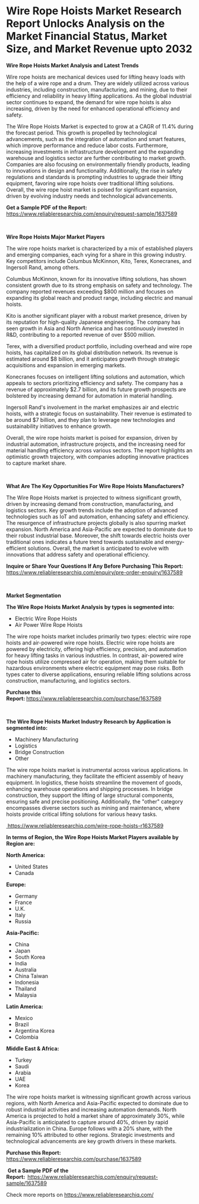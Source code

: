 <p><h1>Wire Rope Hoists Market Research Report Unlocks Analysis on the Market Financial Status, Market Size, and Market Revenue upto 2032</h1></p><p><strong>Wire Rope Hoists Market Analysis and Latest Trends</strong></p>
<p><p>Wire rope hoists are mechanical devices used for lifting heavy loads with the help of a wire rope and a drum. They are widely utilized across various industries, including construction, manufacturing, and mining, due to their efficiency and reliability in heavy lifting applications. As the global industrial sector continues to expand, the demand for wire rope hoists is also increasing, driven by the need for enhanced operational efficiency and safety.</p><p>The Wire Rope Hoists Market is expected to grow at a CAGR of 11.4% during the forecast period. This growth is propelled by technological advancements, such as the integration of automation and smart features, which improve performance and reduce labor costs. Furthermore, increasing investments in infrastructure development and the expanding warehouse and logistics sector are further contributing to market growth. Companies are also focusing on environmentally friendly products, leading to innovations in design and functionality. Additionally, the rise in safety regulations and standards is prompting industries to upgrade their lifting equipment, favoring wire rope hoists over traditional lifting solutions. Overall, the wire rope hoist market is poised for significant expansion, driven by evolving industry needs and technological advancements.</p></p>
<p><strong>Get a Sample PDF of the Report:&nbsp;</strong> <a href="https://www.reliableresearchiq.com/enquiry/request-sample/1637589?utm_campaign=2271&utm_medium=2&utm_source=Github&utm_content=ia&utm_term=11042025&utm_id=wire-rope-hoists">https://www.reliableresearchiq.com/enquiry/request-sample/1637589</a></p>
<p>&nbsp;</p>
<p><strong>Wire Rope Hoists Major Market Players</strong></p>
<p><p>The wire rope hoists market is characterized by a mix of established players and emerging companies, each vying for a share in this growing industry. Key competitors include Columbus McKinnon, Kito, Terex, Konecranes, and Ingersoll Rand, among others. </p><p>Columbus McKinnon, known for its innovative lifting solutions, has shown consistent growth due to its strong emphasis on safety and technology. The company reported revenues exceeding $800 million and focuses on expanding its global reach and product range, including electric and manual hoists.</p><p>Kito is another significant player with a robust market presence, driven by its reputation for high-quality Japanese engineering. The company has seen growth in Asia and North America and has continuously invested in R&D, contributing to a reported revenue of over $500 million.</p><p>Terex, with a diversified product portfolio, including overhead and wire rope hoists, has capitalized on its global distribution network. Its revenue is estimated around $8 billion, and it anticipates growth through strategic acquisitions and expansion in emerging markets.</p><p>Konecranes focuses on intelligent lifting solutions and automation, which appeals to sectors prioritizing efficiency and safety. The company has a revenue of approximately $2.7 billion, and its future growth prospects are bolstered by increasing demand for automation in material handling.</p><p>Ingersoll Rand's involvement in the market emphasizes air and electric hoists, with a strategic focus on sustainability. Their revenue is estimated to be around $7 billion, and they plan to leverage new technologies and sustainability initiatives to enhance growth.</p><p>Overall, the wire rope hoists market is poised for expansion, driven by industrial automation, infrastructure projects, and the increasing need for material handling efficiency across various sectors. The report highlights an optimistic growth trajectory, with companies adopting innovative practices to capture market share.</p></p>
<p>&nbsp;</p>
<p><strong>What Are The Key Opportunities For Wire Rope Hoists Manufacturers?</strong></p>
<p><p>The Wire Rope Hoists market is projected to witness significant growth, driven by increasing demand from construction, manufacturing, and logistics sectors. Key growth trends include the adoption of advanced technologies such as IoT and automation, enhancing safety and efficiency. The resurgence of infrastructure projects globally is also spurring market expansion. North America and Asia-Pacific are expected to dominate due to their robust industrial base. Moreover, the shift towards electric hoists over traditional ones indicates a future trend towards sustainable and energy-efficient solutions. Overall, the market is anticipated to evolve with innovations that address safety and operational efficiency.</p></p>
<p><strong>Inquire or Share Your Questions If Any Before Purchasing This Report:</strong> <a href="https://www.reliableresearchiq.com/enquiry/pre-order-enquiry/1637589?utm_campaign=2271&utm_medium=2&utm_source=Github&utm_content=ia&utm_term=11042025&utm_id=wire-rope-hoists">https://www.reliableresearchiq.com/enquiry/pre-order-enquiry/1637589</a></p>
<p>&nbsp;</p>
<p><strong>Market Segmentation</strong></p>
<p><strong>The Wire Rope Hoists Market Analysis by types is segmented into:</strong></p>
<p><ul><li>Electric Wire Rope Hoists</li><li>Air Power Wire Rope Hoists</li></ul></p>
<p><p>The wire rope hoists market includes primarily two types: electric wire rope hoists and air-powered wire rope hoists. Electric wire rope hoists are powered by electricity, offering high efficiency, precision, and automation for heavy lifting tasks in various industries. In contrast, air-powered wire rope hoists utilize compressed air for operation, making them suitable for hazardous environments where electric equipment may pose risks. Both types cater to diverse applications, ensuring reliable lifting solutions across construction, manufacturing, and logistics sectors.</p></p>
<p><strong>Purchase this Report:&nbsp;</strong><a href="https://www.reliableresearchiq.com/purchase/1637589?utm_campaign=2271&utm_medium=2&utm_source=Github&utm_content=ia&utm_term=11042025&utm_id=wire-rope-hoists">https://www.reliableresearchiq.com/purchase/1637589</a></p>
<p>&nbsp;</p>
<p><strong>The Wire Rope Hoists Market Industry Research by Application is segmented into:</strong></p>
<p><ul><li>Machinery Manufacturing</li><li>Logistics</li><li>Bridge Construction</li><li>Other</li></ul></p>
<p><p>The wire rope hoists market is instrumental across various applications. In machinery manufacturing, they facilitate the efficient assembly of heavy equipment. In logistics, these hoists streamline the movement of goods, enhancing warehouse operations and shipping processes. In bridge construction, they support the lifting of large structural components, ensuring safe and precise positioning. Additionally, the "other" category encompasses diverse sectors such as mining and maintenance, where hoists provide critical lifting solutions for various heavy tasks.</p></p>
<p><a href="https://www.reliableresearchiq.com/wire-rope-hoists-r1637589?utm_campaign=2271&utm_medium=2&utm_source=Github&utm_content=ia&utm_term=11042025&utm_id=wire-rope-hoists">&nbsp;https://www.reliableresearchiq.com/wire-rope-hoists-r1637589</a></p>
<p><strong>In terms of Region, the Wire Rope Hoists Market Players available by Region are:</strong></p>
<p>
    <p> <strong> North America: </strong>
        <ul>
            <li>United States</li>
            <li>Canada</li>
        </ul>
        </p> 
    <p> <strong> Europe: </strong>
        <ul>
            <li>Germany</li>
            <li>France</li>
            <li>U.K.</li>
            <li>Italy</li>
            <li>Russia</li>
        </ul>
        </p> 
    <p> <strong> Asia-Pacific: </strong>
        <ul>
            <li>China</li>
            <li>Japan</li>
            <li>South Korea</li>
            <li>India</li>
            <li>Australia</li>
            <li>China Taiwan</li>
            <li>Indonesia</li>
            <li>Thailand</li>
            <li>Malaysia</li>
        </ul>
        </p> 
    <p> <strong> Latin America: </strong>
        <ul>
            <li>Mexico</li>
            <li>Brazil</li>
            <li>Argentina Korea</li>
            <li>Colombia</li>
        </ul>
        </p> 
    <p> <strong> Middle East & Africa: </strong>
        <ul>
            <li>Turkey</li>
            <li>Saudi</li>
            <li>Arabia</li>
            <li>UAE</li>
            <li>Korea</li>
        </ul>
    </p>
    </p>
<p><p>The wire rope hoists market is witnessing significant growth across various regions, with North America and Asia-Pacific expected to dominate due to robust industrial activities and increasing automation demands. North America is projected to hold a market share of approximately 30%, while Asia-Pacific is anticipated to capture around 40%, driven by rapid industrialization in China. Europe follows with a 20% share, with the remaining 10% attributed to other regions. Strategic investments and technological advancements are key growth drivers in these markets.</p></p>
<p><strong>Purchase this Report: </strong><a href="https://www.reliableresearchiq.com/purchase/1637589?utm_campaign=2271&utm_medium=2&utm_source=Github&utm_content=ia&utm_term=11042025&utm_id=wire-rope-hoists">https://www.reliableresearchiq.com/purchase/1637589</a></p>
<p>&nbsp;<strong>Get a Sample PDF of the Report:&nbsp;&nbsp;</strong><a href="https://www.reliableresearchiq.com/enquiry/request-sample/1637589?utm_campaign=2271&utm_medium=2&utm_source=Github&utm_content=ia&utm_term=11042025&utm_id=wire-rope-hoists">https://www.reliableresearchiq.com/enquiry/request-sample/1637589</a></p>
<p><strong></strong></p>
<p>Check more reports on <a href="https://www.reliableresearchiq.com/?utm_campaign=2271&utm_medium=2&utm_source=Github&utm_content=ia&utm_term=11042025&utm_id=wire-rope-hoists">https://www.reliableresearchiq.com/</a></p>